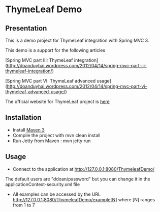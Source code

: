 ThymeLeaf Demo
================

Presentation
------------------

 This is a demo project for ThymeLeaf integration with Spring MVC 3.
 
 This demo is a support for the following articles
 
  [Spring MVC part III: ThymeLeaf integration] (http://doanduyhai.wordpress.com/2012/04/14/spring-mvc-part-iii-thymeleaf-integration/)
 
  [Spring MVC part VI: ThymeLeaf advanced usage] (http://doanduyhai.wordpress.com/2012/04/14/spring-mvc-part-vi-thymeleaf-advanced-usage/)
  
 The official website for ThymeLeaf project is [here](http://www.thymeleaf.org)
 
 Installation
------------

- Install [Maven 3](http://maven.apache.org/)
- Compile the project with mvn clean install
- Run Jetty from Maven : mvn jetty:run

 Usage
------------

- Connect to the application at http://127.0.0.1:8080/ThymeleafDemo/

The default users are "ddoan/password" but you can change it in the applicationContext-security.xml file

- All examples can be accessed by the URL http://127.0.0.1:8080/ThymeleafDemo/example[N] where [N] ranges from 1 to 7